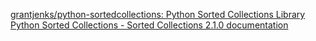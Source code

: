 
[grantjenks/python-sortedcollections: Python Sorted Collections Library](https://github.com/grantjenks/python-sortedcollections)
[Python Sorted Collections - Sorted Collections 2.1.0 documentation](https://grantjenks.com/docs/sortedcollections/)
